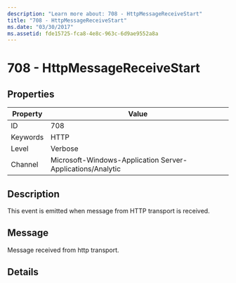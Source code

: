 ```yaml
---
description: "Learn more about: 708 - HttpMessageReceiveStart"
title: "708 - HttpMessageReceiveStart"
ms.date: "03/30/2017"
ms.assetid: fde15725-fca8-4e8c-963c-6d9ae9552a8a
---
```

# 708 - HttpMessageReceiveStart

## Properties

| Property | Value |
| - | - |
|ID|708|  
|Keywords|HTTP|  
|Level|Verbose|  
|Channel|Microsoft-Windows-Application Server-Applications/Analytic|  
  
## Description  

 This event is emitted when message from HTTP transport is received.  
  
## Message  

 Message received from http transport.  
  
## Details

